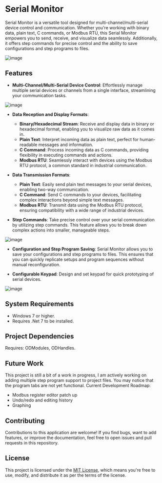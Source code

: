 # Serial Monitor
Serial Monitor is a versatile tool designed for multi-channel/multi-serial device control and communication. Whether you're working with binary data, plain text, C commands, or Modbus RTU, this Serial Monitor empowers you to send, receive, and visualize data seamlessly. Additionally, it offers step commands for precise control and the ability to save configurations and step programs to files.

![image](https://github.com/julihirn/Serial-Monitor/assets/94691568/435e0f4c-d2d7-4b91-bc3d-8d0ea681dead)
## Features

- **Multi-Channel/Multi-Serial Device Control**: Effortlessly manage multiple serial devices or channels from a single interface, streamlining your communication tasks.
  
![image](https://github.com/julihirn/Serial-Monitor/assets/94691568/a50e4828-6dda-436c-9e33-3c400ab7d34c)


- **Data Reception and Display Formats**:
  - **Binary/Hexadecimal Stream**: Receive and display data in binary or hexadecimal format, enabling you to visualize raw data as it comes in.
  - **Plain Text**: Interpret incoming data as plain text, perfect for human-readable messages and information.
  - **C Command**: Process incoming data as C commands, providing flexibility in executing commands and actions.
  - **Modbus RTU**: Seamlessly interact with devices using the Modbus RTU protocol, a common standard in industrial communication.

- **Data Transmission Formats**:
  - **Plain Text**: Easily send plain text messages to your serial devices, enabling two-way communication.
  - **C Command**: Send C commands to your devices, facilitating complex interactions beyond simple text messages.
  - **Modbus RTU**: Transmit data using the Modbus RTU protocol, ensuring compatibility with a wide range of industrial devices.

- **Step Commands**: Take precise control over your serial communication by utilizing step commands. This feature allows you to break down complex actions into smaller, manageable steps.
  
![image](https://github.com/julihirn/Serial-Monitor/assets/94691568/d05bd3ec-9ba7-418e-b24f-6063fc3be267)

- **Configuration and Step Program Saving**: Serial Monitor allows you to save your configurations and step programs to files. This ensures that you can quickly replicate setups and program sequences without manual reconfiguration.

- **Configurable Keypad**: Design and set keypad for quick prototyping of serial devices.

![image](https://github.com/julihirn/Serial-Monitor/assets/94691568/2f19bfc0-ef50-4224-a30e-0e60956f641c)


## System Requirements
* Windows 7 or higher.
* Requires .Net 7 to be installed.
## Project Dependencies
Requires: ODModules, ODHandles.

## Future Work
This project is still a bit of a work in progress, I am actively working on adding multiple step program support to project files. You may notice that the program tabs are not yet functional. 
Current Development Roadmap:
* Modbus register editor patch up
* Undo/redo and editing history
* Graphing

## Contributing

Contributions to this application are welcome! If you find bugs, want to add features, or improve the documentation, feel free to open issues and pull requests in this repository.

## License

This project is licensed under the [MIT License](LICENSE), which means you're free to use, modify, and distribute it as per the terms of the license.
